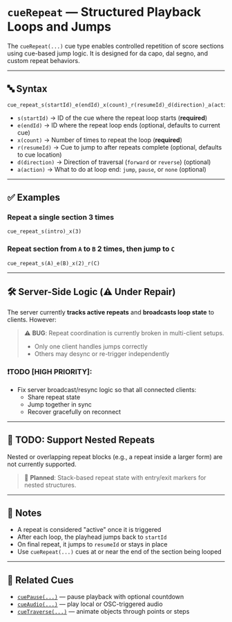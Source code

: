 
# `cueRepeat` — Structured Playback Loops and Jumps

The `cueRepeat(...)` cue type enables controlled repetition of score sections using cue-based jump logic. It is designed for da capo, dal segno, and custom repeat behaviors.

---

## 🔤 Syntax

```
cue_repeat_s(startId)_e(endId)_x(count)_r(resumeId)_d(direction)_a(action)
```

- `s(startId)` → ID of the cue where the repeat loop starts (**required**)
- `e(endId)` → ID where the repeat loop ends (optional, defaults to current cue)
- `x(count)` → Number of times to repeat the loop (**required**)
- `r(resumeId)` → Cue to jump to after repeats complete (optional, defaults to cue location)
- `d(direction)` → Direction of traversal (`forward` or `reverse`) (optional)
- `a(action)` → What to do at loop end: `jump`, `pause`, or `none` (optional)

---

## ✅ Examples

### Repeat a single section 3 times
```
cue_repeat_s(intro)_x(3)
```

### Repeat section from `A` to `B` 2 times, then jump to `C`
```
cue_repeat_s(A)_e(B)_x(2)_r(C)
```

---

## 🛠️ Server-Side Logic (⚠️ Under Repair)

The server currently **tracks active repeats** and **broadcasts loop state** to clients. However:

> ⚠️ **BUG**: Repeat coordination is currently broken in multi-client setups.
> - Only one client handles jumps correctly
> - Others may desync or re-trigger independently

### ❗TODO [HIGH PRIORITY]:

- Fix server broadcast/resync logic so that all connected clients:
  - Share repeat state
  - Jump together in sync
  - Recover gracefully on reconnect

---

## 🔁 TODO: Support Nested Repeats

Nested or overlapping repeat blocks (e.g., a repeat inside a larger form) are not currently supported.

> 🧩 **Planned**: Stack-based repeat state with entry/exit markers for nested structures.

---

## 🧠 Notes

- A repeat is considered "active" once it is triggered
- After each loop, the playhead jumps back to `startId`
- On final repeat, it jumps to `resumeId` or stays in place
- Use `cueRepeat(...)` cues at or near the end of the section being looped

---

## 🧩 Related Cues

- [`cuePause(...)`](cuePause.md) — pause playback with optional countdown
- [`cueAudio(...)`](cueAudio.md) — play local or OSC-triggered audio
- [`cueTraverse(...)`](cueTraverse.md) — animate objects through points or steps
